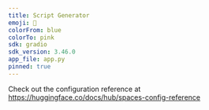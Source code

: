 ```yaml
---
title: Script Generator
emoji: 📝
colorFrom: blue
colorTo: pink
sdk: gradio
sdk_version: 3.46.0
app_file: app.py
pinned: true
---
```


Check out the configuration reference at https://huggingface.co/docs/hub/spaces-config-reference
